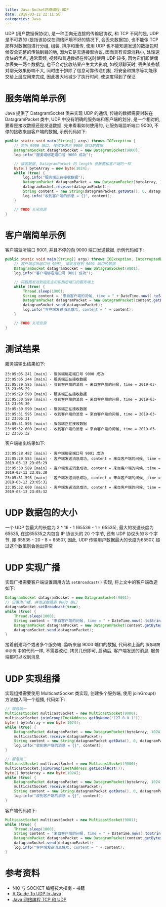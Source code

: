 ```yaml
---
title: Java-Socket网络编程-UDP
date: 2019-03-12 22:11:58
categories: Java
---
```


UDP (用户数据保协议), 是一种面向无连接的传输层协议, 和 TCP 不同的是, UDP 是不可靠的 (是指该协议在网络环境不好的情况下, 会丢失数据包), 也不能像 TCP 那样对数据包进行分组, 组装, 排序和重传, 使用 UDP 也不能知道发送的数据包时候安全完整的传输到目的地, 因为它是无连接型协议, 因而具有资源消耗小, 处理速度快的优点, 通常音频, 视频和普通数据在传送时使用 UDP 较多, 因为它们即使偶尔丢失一两个数据包, 也不会对接收结果产生太大影响, 如视频聊天时, 丢失某些帧对聊天效果影响不大, 同时由于排除了信息可靠传递机制, 将安全和排序等功能移交给上层应用来完成, 因此极大地减少了执行时间, 使速度得到了保证

# 服务端简单示例

Java 提供了 DatagramSocket 类来实现 UDP 的通信, 传输的数据需要封装在 DatagramPacket 类中, UDP 中没有明确的服务端和客户端的划分, 是一个相对的, 要看是接收数据还是发送数据, 先来看看如何使用的, 让服务端监听端口 9000, 不停的接收来自客户端的数据, 示例代码如下:

```java
public static void main(String[] args) throws IOException {
    // 监听 9000 端口, 接收发送到 9000 端口的数据
    DatagramSocket datagramSocket = new DatagramSocket(9000);
    log.info("服务端绑定端口号 9000 成功");

    // 接收数据, DatagramPacket 的 length 参数要和客户端的一样
    byte[] byteArray = new byte[1024];
    while (true) {
        log.info("服务端正在接收数据");
        DatagramPacket datagramPacket = new DatagramPacket(byteArray, 1024);
        datagramSocket.receive(datagramPacket);
        String content = new String(datagramPacket.getData(), 0, datagramPacket.getLength());
        log.info("收到客户端的消息 = {}", content);
    }

    // TODO 关闭资源
}
```

<!-- more -->

# 客户端简单示例

客户端监听端口 9001, 并且不停的向 9000 端口发送数据, 示例代码如下:

```java
public static void main(String[] args) throws IOException, InterruptedException {
    // 客户端监听端口号 9001, 接收发送到 9001 端口的数据
    DatagramSocket datagramSocket = new DatagramSocket(9001);
    log.info("客户端绑定端口号 9001 成功");

    // 将数据发送到指定主机和指定端口的服务端上
    while (true) {
        Thread.sleep(1000);
        String content = "来自客户端的问候, time = " + DateTime.now().toString("yyyy-MM-dd HH:mm:ss");
        DatagramPacket datagramPacket = new DatagramPacket(content.getBytes(), content.getBytes().length, InetAddress.getLocalHost(), 9000);
        datagramSocket.send(datagramPacket);
        log.info("客户端发送消息成功, content = " + content);
    }

    // TODO 关闭资源
}
```

# 测试结果

服务端输出结果如下:

```text
23:05:05.241 [main] - 服务端绑定端口号 9000 成功
23:05:05.244 [main] - 服务端正在接收数据
23:05:29.585 [main] - 收到客户端的消息 = 来自客户端的问候, time = 2019-03-13 23:05:29
23:05:29.590 [main] - 服务端正在接收数据
23:05:30.589 [main] - 收到客户端的消息 = 来自客户端的问候, time = 2019-03-13 23:05:30
23:05:30.590 [main] - 服务端正在接收数据
23:05:31.595 [main] - 收到客户端的消息 = 来自客户端的问候, time = 2019-03-13 23:05:31
23:05:31.595 [main] - 服务端正在接收数据
23:05:32.600 [main] - 收到客户端的消息 = 来自客户端的问候, time = 2019-03-13 23:05:32
```

客户端输出结果如下:

```text
23:05:28.482 [main] - 客户端绑定端口号 9001 成功
23:05:29.584 [main] - 客户端发送消息成功, content = 来自客户端的问候, time = 2019-03-13 23:05:29
23:05:30.589 [main] - 客户端发送消息成功, content = 来自客户端的问候, time = 2019-03-13 23:05:30
23:05:31.595 [main] - 客户端发送消息成功, content = 来自客户端的问候, time = 2019-03-13 23:05:31
23:05:32.600 [main] - 客户端发送消息成功, content = 来自客户端的问候, time = 2019-03-13 23:05:32
```

# UDP 数据包的大小

一个 UDP 包最大的长度为 2 ^ 16 - 1 (65536 - 1 = 65535), 最大的发送长度为65535, 在这65535之内包含 IP 协议头的 20 个字节, 还有 UDP 协议头的 8 个字节, 即 65535 - 20 - 8 = 65507, 因此, UDP 传输用户数据最大的长度为65507, 超过这个数值则会抛出异常

# UDP 实现广播

实现广播需要客户端设置调用方法 `setBroadcast()` 实现, 将上文中的客户端改造如下:

```java
DatagramSocket datagramSocket = new DatagramSocket(9001);
// 设置为广播, 并发送数据到 9000 端口
datagramSocket.setBroadcast(true);
while (true) {
    Thread.sleep(1000);
    String content = "来自客户端的问候, time = " + DateTime.now().toString("yyyy-MM-dd HH:mm:ss");
    DatagramPacket datagramPacket = new DatagramPacket(content.getBytes(), content.getBytes().length, InetAddress.getLocalHost(), 9000);
    datagramSocket.send(datagramPacket);
}
```

接着创建两个或者多个服务端, 监听来自 9000 端口的数据, 代码和上面的 `服务端简单示例` 中的代码一样, 不需要改动, 拷贝几份即可, 启动后, 客户端发送的消息, 服务端都可以收到消息

# UDP 实现组播

实现组播需要使用 MulticastSocket 类实现, 创建多个服务端, 使用 joinGroup() 方法加入同一个组播, 代码如下:

```java
// 服务端一
MulticastSocket multicastSocket = new MulticastSocket(9000);
multicastSocket.joinGroup(InetAddress.getByName("127.0.0.1"));
byte[] byteArray = new byte[1024];
while (true) {
    DatagramPacket datagramPacket = new DatagramPacket(byteArray, 1024);
    multicastSocket.receive(datagramPacket);
    String content = new String(datagramPacket.getData(), 0, datagramPacket.getLength());
    log.info("收到客户端的消息 = {}", content);
}

// 服务端二
MulticastSocket multicastSocket = new MulticastSocket(9000);
multicastSocket.joinGroup(InetAddress.getLocalHost());
byte[] byteArray = new byte[1024];
while (true) {
    DatagramPacket datagramPacket = new DatagramPacket(byteArray, 1024);
    multicastSocket.receive(datagramPacket);
    String content = new String(datagramPacket.getData(), 0, datagramPacket.getLength());
    log.info("收到客户端的消息 = {}", content);
}
```

客户端代码如下:

```java
MulticastSocket multicastSocket = new MulticastSocket(9001);
while (true) {
    Thread.sleep(1000);
    String content = "来自客户端的问候, time = " + DateTime.now().toString("yyyy-MM-dd HH:mm:ss");
    DatagramPacket datagramPacket = new DatagramPacket(content.getBytes(), content.getBytes().length, InetAddress.getLocalHost(), 9000);
    datagramSocket.send(datagramPacket);
    log.info("客户端发送消息成功, content = " + content);
}
```

# 参考资料

* NIO 与 SOCKET 编程技术指南 - 书籍
* [A Guide To UDP In Java](https://www.baeldung.com/udp-in-java)
* [Java 网络编程 TCP 和 UDP](https://blog.xiaoxiaomo.com/2016/04/12/Java-%E7%BD%91%E7%BB%9C%E7%BC%96%E7%A8%8BTCP%E5%92%8CUDP/)